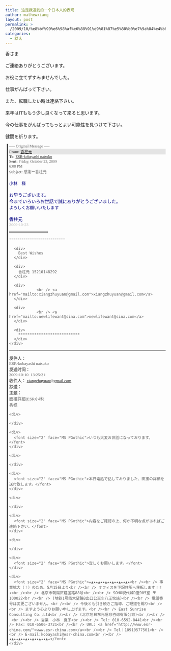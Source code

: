 ```yaml
---
title: 这是我遇到的一个日本人的表现
author: mathewxiang
layout: post
permalink: >
  /2009/10/%e8%bf%99%e6%98%af%e6%88%91%e9%81%87%e5%88%b0%e7%9a%84%e4%b8%80%e4%b8%aa%e6%97%a5%e6%9c%ac%e4%ba%ba%e7%9a%84%e8%a1%a8%e7%8e%b0/
categories:
  - 默认
---
```

<div>
  <font face="MS PGothic">香さま</font>
</div>

<div>
   
</div>

<div>
  <font face="MS PGothic">ご連絡ありがとうございます。</font>
</div>

<div>
   
</div>

<div>
  <font face="MS PGothic">お役に立てずすみませんでした。</font>
</div>

<div>
   
</div>

<div>
  <font face="MS PGothic">仕事がんばって下さい。</font>
</div>

<div>
   
</div>

<div>
  <font face="MS PGothic">また、転職したい時は連絡下さい。</font>
</div>

<div>
   
</div>

<div>
  <font face="MS PGothic">来年はITももう少し良くなって来ると思います。</font>
</div>

<div>
   
</div>

<div>
  <font face="MS PGothic">今の仕事をがんばってもっとよい可能性を見つけて下さい。</font>
</div>

<div>
   
</div>

<div>
  <font face="MS PGothic">健闘を祈ります。</font>
</div>

<blockquote style="BorDer-LeFT: #000000 2px solid; pADDinG-LeFT: 5px; pADDinG-riGHT: 0px; MArGin-LeFT: 5px; MArGin-riGHT: 0px" dir="ltr">
  <div style="FonT: 9pt 宋体">
    —– Original Message —–
  </div>
  
  <div style="FonT: 9pt 宋体; BACKGroUnD: #e4e4e4; font-color: black">
    <b>From:</b> <a title="xiangzhuyuan@gmail.com" href="mailto:xiangzhuyuan@gmail.com">香柱元</a>
  </div>
  
  <div style="FonT: 9pt 宋体">
    <b>To:</b> <a title="kobayashi@esr-china.com" href="mailto:kobayashi@esr-china.com">ESR-kobayashi natsuko</a>
  </div>
  
  <div style="FonT: 9pt 宋体">
    <b>Sent:</b> Friday, October 23, 2009<br /> 6:08 PM
  </div>
  
  <div style="FonT: 9pt 宋体">
    <b>Subject:</b> 感謝ー香柱元
  </div>
  
  <div>
    <br />
  </div>
  
  <div>
    <font color="#000080" size="2" face="Verdana">小林　様</font>
  </div>
  
  <div>
     
  </div>
  
  <div>
    <font color="#000080">お早うございます。</font>
  </div>
  
  <div>
    <font color="#000080">今までいろいろお世話で誠にありがとうございました。</font>
  </div>
  
  <div>
    <font color="#000080" size="2" face="Verdana">よろしくお願いいたします</font>
  </div>
  
  <div>
     
  </div>
  
  <div>
    <font color="#000080">香柱元</font>
  </div>
  
  <div>
    <font color="#C0C0C0" size="2" face="Verdana">2009-10-23</font>
  </div>
  
  <hr style="WiDTH: 122px; HeiGHT: 2px" align="left" size="2" />
  
  <div>
    <div>
      <div>
        <font color="#C0C0C0" size="2" face="Verdana"><span>***************************</span></font>
      </div>
      
      <div>
        Best Wishes
      </div>
      
      <div>
        香柱元 15210148292
      </div>
      
      <div>
                <br /> <a href="mailto:xiangzhuyuan@gmail.com">xiangzhuyuan@gmail.com</a>
      </div>
      
      <div>
                <br /> <a href="mailto:newlifewant@sina.com">newlifewant@sina.com</a>
      </div>
      
      <div>
        ***************************
      </div>
    </div>
  </div>
  
  <hr />
  
  <div>
    <font size="2" face="Verdana"><strong>发件人：</strong><br /> ESR-kobayashi natsuko</font>
  </div>
  
  <div>
    <font size="2" face="Verdana"><strong>发送时间：</strong><br /> 2009-10-10  13:25:21</font>
  </div>
  
  <div>
    <font size="2" face="Verdana"><strong>收件人：</strong> <a href="mailto:xiangzhuyuan@gmail.com">xiangzhuyuan@gmail.com</a></font>
  </div>
  
  <div>
    <font size="2" face="Verdana"><strong>抄送：</strong></font>
  </div>
  
  <div>
    <font size="2" face="Verdana"><strong>主题：</strong><br /> 面接詳細(ESR小林)</font>
  </div>
  
  <div>
    <div>
      <font size="2" face="Verdana"><font size="2" face="MS PGothic">香様</font></font>
    </div>
    
    <div>
       
    </div>
    
    <div>
      <font size="2" face="MS PGothic">いつも大変お世話になっております。</font>
    </div>
    
    <div>
       
    </div>
    
    <div>
      <font size="2" face="MS PGothic">本日電話で話しておりました、面接の詳細を送付致します。</font>
    </div>
    
    <div>
       
    </div>
    
    <div>
      <font size="2" face="MS PGothic">内容をご確認の上、何か不明な点があればご連絡下さい。</font>
    </div>
    
    <div>
       
    </div>
    
    <div>
      <font size="2" face="MS PGothic">宜しくお願いします。</font>
    </div>
    
    <div>
      <font size="2" face="MS PGothic">★▲★★▲★★▲★★▲★★▲★★▲★<br /><br /> 事業拡大（！）のため、5月15日より<br /><br /> オフィスを下記住所へ移転します！！↓<br /><br /> 北京市朝陽区建国路88号<br /><br /> SOHO現代城D座905室 〒100022<br /><br /> (地铁1号线大望路B出口公交车八王坟站)<br /><br /> 電話番号は変更ございません。<br /><br /> 今後とも引き続きご指導、ご鞭撻を賜り<br /><br /> ますよう心よりお願い申し上げます。<br /><br /> East Sunrise Consulting Co.,Ltd<br /><br /> (北京旭日东光信息咨询有限公司)<br /><br />  <br /><br /> 営業　小林　夏子<br /><br /> Tel: 010-6592-8441<br /><br /> Fax: 010-6506-3721<br /><br /> URL: <a href="http://www.esr-china.com/">www.esr-china.com</a><br /><br /> Tel：18910577501<br /><br /> E-mail:kobayashi@esr-china.com<br /><br /> ★▲★★▲★★▲★★▲★★▲★★▲★</font>
    </div>
  </div>
</blockquote>